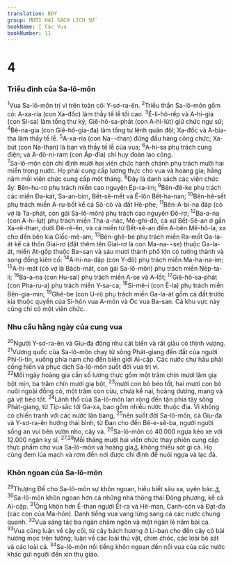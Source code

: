 ```yaml
---
translation: BDY
group: MƯƠI HAI SÁCH LỊCH SỬ
bookName: I Các Vua 
bookNumber: 11
---
```


<div class="title"><h1>4</h1><h3>Triều đình của Sa-lô-môn</h3></div>
<span class="verse 1vua_4_1"><sup>1</sup>Vua Sa-lô-môn trị vì trên toàn cõi Y-sơ-ra-ên. </span>
<span class="verse 1vua_4_2"><sup>2</sup>Triều thần Sa-lô-môn gồm có: A-xa-ria (con Xa-đốc) làm thầy tế lễ tối cao. </span>
<span class="verse 1vua_4_3"><sup>3</sup>Ê-li-hô-rếp và A-hi-gia (con Si-sa) làm tổng thư ký; Giê-hô-sa-phát (con A-hi-lút) giữ chức ngự sử; </span>
<span class="verse 1vua_4_4"><sup>4</sup>Bê-na-gia (con Giê-hô-gia-đa) làm tổng tư lệnh quân đội; Xa-đốc và A-bia-tha làm thầy tế lễ. </span>
<span class="verse 1vua_4_5"><sup>5</sup>A-xa-ria (con Na-¬than) đứng đầu hàng công chức; Xa-bút (con Na-than) là bạn và thầy tế lễ của vua; </span>
<span class="verse 1vua_4_6"><sup>6</sup>A-hi-sa phụ trách cung điện; và A-đô-ni-ram (con Áp-đia) chỉ huy đoàn lao công.<br/></span>
<span class="verse 1vua_4_7"><sup>7</sup>Sa-lô-môn còn chỉ định mười hai viên chức hành chánh phụ trách mười hai miền trong nước. Họ phải cung cấp lương thực cho vua và hoàng gia; hằng năm mỗi viên chức cung cấp một tháng. </span>
<span class="verse 1vua_4_8"><sup>8</sup>Đây là danh sách các viên chức ấy: Bên-hu-rơ phụ trách miền cao nguyên Ép-ra-im; </span>
<span class="verse 1vua_4_9"><sup>9</sup>Bên-đê-ke phụ trách các miền Đa-kát, Sa-an-bim, Bết-sê-mết và Ê-lôn Bết-ha-nan; </span>
<span class="verse 1vua_4_10"><sup>10</sup>Bên-hê-sết phụ trách miền A-ru-bốt kể cả Sô-cô và đất Hê-phe; </span>
<span class="verse 1vua_4_11"><sup>11</sup>Bên-A-bi-na đáp (có vợ là Ta-phát, con gái Sa-lô-môn) phụ trách cao nguyên Đô-rơ; </span>
<span class="verse 1vua_4_12"><sup>12</sup>Ba-a-na (con A-hi-lút) phụ trách miền Tha-a-nác, Mê-ghi-đô, cả xứ Bết-Sê-an ở gần Xa-rê-than, dưới Đê-rê-ên, và cả miền từ Bết-sê-an đến A-bên Mê-hô-la, xa cho đến bên kia Giốc-mê-am; </span>
<span class="verse 1vua_4_13"><sup>13</sup>Bên-ghê-be phụ trách miền Ra-mốt Ga-la-át kể cả thôn Giai-rơ (đặt thêm tên Giai-rơ là con Ma-na-¬se) thuộc Ga-la-át, miền Ạt-gốp thuộc Ba¬san và sáu mươi thành phố lớn có tường thành và song đồng kiên cố: </span>
<span class="verse 1vua_4_14"><sup>14</sup>A-hi-na-đáp (con Y-đô) phụ trách miền Ma-ha-na-im; </span>
<span class="verse 1vua_4_15"><sup>15</sup>A-hi-mát (có vợ là Bách-mát, con gái Sa-lô-môn) phụ trách miền Nép-ta-li; </span>
<span class="verse 1vua_4_16"><sup>16</sup>Ba-a-na (con Hu-sai) phụ trách miền A-se và A-lốt; </span>
<span class="verse 1vua_4_17"><sup>17</sup>Giê-hô-sa-phát (con Pha-ru-a) phụ trách miền Y-sa-ca; </span>
<span class="verse 1vua_4_18"><sup>18</sup>Si-mê-i (con Ê-la) phụ trách miền Bên-gia-min; </span>
<span class="verse 1vua_4_19"><sup>19</sup>Ghê-be (con U-ri) phụ trách miền Ga-la-át gồm cả đất trước kia thuộc quyền của Si-hôn vua A-môn và Óc vua Ba-san. Cả khu vực này cũng chỉ có một viên chức.</span>
<div class="title"><h3>Nhu cầu hằng ngày của cung vua</h3></div>
<span class="verse 1vua_4_20"><sup>20</sup>Người Y-sơ-ra-ên và Giu-đa đông như cát biển và rất giàu có thịnh vượng. </span>
<span class="verse 1vua_4_21"><sup>21</sup>Vương quốc của Sa-lô-môn chạy từ sông Phát-giang đến đất của người Phi-li-tin, xuống phía nam cho đến biên giới Ai-cập. Các nước chư hầu phải cống hiến và phục dịch Sa-lô-môn suốt đời vua trị vì.<br/></span>
<span class="verse 1vua_4_22"><sup>22</sup>Mỗi ngày hoàng gia cần số lương thực gồm một trăm chín mươi lăm giạ bột mịn, ba trăm chín mươi giạ bột, </span>
<span class="verse 1vua_4_23"><sup>23</sup>mười con bò béo tốt, hai mươi con bò nuôi ngoài đồng cỏ, một trăm con cừu, chưa kể nai, hoàng dương, mang và gà vịt béo tốt.</span>
<span class="verse 1vua_4_24"><sup>24</sup>Lãnh thổ của Sa-lô-môn lan rộng đến tận phía tây sông Phát-giang, từ Típ-sắc tới Ga-xa, bao gồm nhiều nước thuộc địa. Vì không có chiến tranh với các nước lân bang, </span>
<span class="verse 1vua_4_25"><sup>25</sup>nên suốt đời Sa-lô-môn, cả Giu-đa và Y-sơ-ra-ên hưởng thái bình, từ Đan cho đến Bê-e-sê-ba, người người sống an vui bên vườn nho, cây vả. </span>
<span class="verse 1vua_4_26"><sup>26</sup>Sa-lô-môn có 40.000 ngựa kéo xe với 12.000 ngàn kỵ sĩ. </span>
<span class="verse 1vua_4_27 1vua_4_28"><sup>27,28</sup>Mỗi tháng mười hai viên chức thay phiên cung cấp thực phẩm cho vua Sa-lô-môn và hoàng gia<a href="#" data-toggle="tooltip" data-placement="bottom" title="Nt. và những người ăn tại bàn vua">⚓</a> không thiếu sót gì cả. Họ cũng đem lúa mạch và rơm đến nơi được chỉ định để nuôi ngựa và lạc đà.</span>
<div class="title"><h3>Khôn ngoan của Sa-lô-môn</h3></div>
<span class="verse 1vua_4_29"><sup>29</sup>Thượng Đế cho Sa-lô-môn sự khôn ngoan, hiểu biết sâu xa, uyên bác.<a href="#" data-toggle="tooltip" data-placement="bottom" title="Nt thêm: như cát bờ biển">⚓</a> </span>
<span class="verse 1vua_4_30"><sup>30</sup>Sa-lô-môn khôn ngoan hơn cả những nhà thông thái Đông phương, kể cả Ai-cập. </span>
<span class="verse 1vua_4_31"><sup>31</sup>Ông khôn hơn Ê-than người Ết-ra và Hê-man, Canh-côn và Đạt-đa (các con của Ma-hôn). Danh tiếng vua vang lừng sang cả các nước chung quanh. </span>
<span class="verse 1vua_4_32"><sup>32</sup>Vua sáng tác ba ngàn châm ngôn và một ngàn lẻ năm bài ca. </span>
<span class="verse 1vua_4_33"><sup>33</sup>Vua cũng luận về cây cối, từ cây bách hương ở Li-ban cho đến cây cỏ bài hương mọc trên tường; luận về các loài thú vật, chim chóc, các loài bò sát và các loài cá. </span>
<span class="verse 1vua_4_34"><sup>34</sup>Sa-lô-môn nổi tiếng khôn ngoan đến nổi vua của các nước khác gửi người đến xin thụ giáo.</span>
